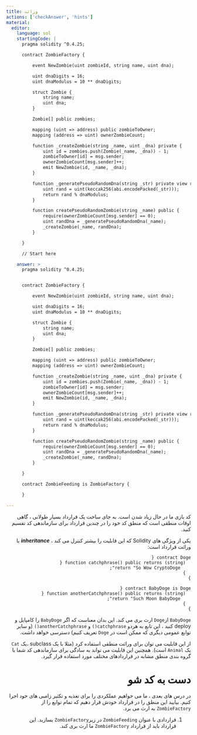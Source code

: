 ```yaml
---
title: وراثت
actions: ['checkAnswer', 'hints']
material:
  editor:
    language: sol
    startingCode: |
      pragma solidity ^0.4.25;

      contract ZombieFactory {

          event NewZombie(uint zombieId, string name, uint dna);

          uint dnaDigits = 16;
          uint dnaModulus = 10 ** dnaDigits;

          struct Zombie {
              string name;
              uint dna;
          }

          Zombie[] public zombies;

          mapping (uint => address) public zombieToOwner;
          mapping (address => uint) ownerZombieCount;

          function _createZombie(string _name, uint _dna) private {
              uint id = zombies.push(Zombie(_name, _dna)) - 1;
              zombieToOwner[id] = msg.sender;
              ownerZombieCount[msg.sender]++;
              emit NewZombie(id, _name, _dna);
          }

          function _generatePseudoRandomDna(string _str) private view returns (uint) {
              uint rand = uint(keccak256(abi.encodePacked(_str)));
              return rand % dnaModulus;
          }

          function createPseudoRandomZombie(string _name) public {
              require(ownerZombieCount[msg.sender] == 0);
              uint randDna = _generatePseudoRandomDna(_name);
              _createZombie(_name, randDna);
          }

      }

      // Start here

    answer: >
      pragma solidity ^0.4.25;


      contract ZombieFactory {

          event NewZombie(uint zombieId, string name, uint dna);

          uint dnaDigits = 16;
          uint dnaModulus = 10 ** dnaDigits;

          struct Zombie {
              string name;
              uint dna;
          }

          Zombie[] public zombies;

          mapping (uint => address) public zombieToOwner;
          mapping (address => uint) ownerZombieCount;

          function _createZombie(string _name, uint _dna) private {
              uint id = zombies.push(Zombie(_name, _dna)) - 1;
              zombieToOwner[id] = msg.sender;
              ownerZombieCount[msg.sender]++;
              emit NewZombie(id, _name, _dna);
          }

          function _generatePseudoRandomDna(string _str) private view returns (uint) {
              uint rand = uint(keccak256(abi.encodePacked(_str)));
              return rand % dnaModulus;
          }

          function createPseudoRandomZombie(string _name) public {
              require(ownerZombieCount[msg.sender] == 0);
              uint randDna = _generatePseudoRandomDna(_name);
              _createZombie(_name, randDna);
          }

      }

      contract ZombieFeeding is ZombieFactory {

      }

---
```

<div dir="rtl">
کد بازی ما در حال زیاد شدن است. به جای ساخت یک قرارداد بسیار طولانی ، گاهی اوقات منطقی است که منطق کد خود را در چندین قرارداد برای سازماندهی کد تقسیم کنید.

یکی از ویژگی های Solidity که این قابلیت را بیشتر کنترل می کند ، **_inheritance_** یا وراثت قرارداد است:

```
contract Doge {
  function catchphrase() public returns (string) {
    return "So Wow CryptoDoge";
  }
}

contract BabyDoge is Doge {
  function anotherCatchphrase() public returns (string) {
    return "Such Moon BabyDoge";
  }
}
```

`BabyDoge` از`Doge` ارث بری می کند. این بدان معناست که اگر `BabyDoge` را کامپایل و deploy کنید ، این تابع به هردو `catchphrase()` و `anotherCatchphrase()` (و سایر توابع عمومی دیگری که ممکن است در `Doge` تعریف کنیم) دسترسی خواهد داشت.

از این قابلیت می توان برای وراثت منطقی استفاده کرد (مثلا با یک subclass ،یک `Cat` یک `Animal` است). همچنین این قابلیت می تواند به سادگی برای سازماندهی کد شما با گروه بندی منطق مشابه در قراردادهای مختلف مورد استفاده قرار گیرد.

# دست به کد شو

در درس های بعدی ، ما می خواهیم عملکردی را برای تغذیه و تکثیر زامبی های خود اجرا کنیم. بیایید این منطق را در قرارداد خودش قرار دهیم که تمام توابع را از `ZombieFactory` به ارث می برد.

1. قراردادی با عنوان `ZombieFeeding` در زیر`ZombieFactory` بسازید. این قرارداد باید از قرارداد `ZombieFactory` ما ارث بری کند.
</div>
